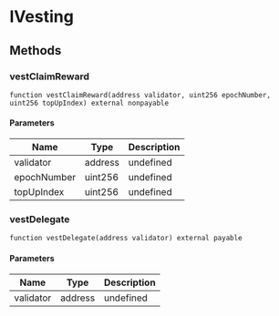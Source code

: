 # IVesting









## Methods

### vestClaimReward

```solidity
function vestClaimReward(address validator, uint256 epochNumber, uint256 topUpIndex) external nonpayable
```





#### Parameters

| Name | Type | Description |
|---|---|---|
| validator | address | undefined |
| epochNumber | uint256 | undefined |
| topUpIndex | uint256 | undefined |

### vestDelegate

```solidity
function vestDelegate(address validator) external payable
```





#### Parameters

| Name | Type | Description |
|---|---|---|
| validator | address | undefined |




